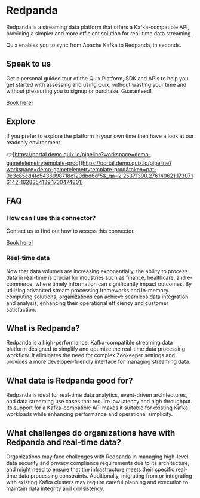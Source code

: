 <!--[tech-name]-->
# Redpanda

<!--[ai-blurb-about-tech]-->
Redpanda is a streaming data platform that offers a Kafka-compatible API, providing a simpler and more efficient solution for real-time data streaming.

Quix enables you to sync from Apache Kafka <span id="to_or_from">to</span> <span id="techname">Redpanda</span>, in seconds.

## Speak to us

Get a personal guided tour of the Quix Platform, SDK and APIs to help you get started with assessing and using Quix, without wasting your time and without pressuring you to signup or purchase. Guaranteed!

[Book here!](https://share.hsforms.com/1iW0TmZzKQMChk0lxd_tGiw4yjw2?__hstc=175542013.19c333c2ae8002be5fbc6a17a447e442.1730474801833.1730474801833.1730716142494.2&__hssc=175542013.2.1730716142494&__hsfp=3927774151)


## Explore

If you prefer to explore the platform in your own time then have a look at our readonly environment

👉[https://portal.demo.quix.io/pipeline?workspace=demo-gametelemetrytemplate-prod](https://portal.demo.quix.io/pipeline?workspace=demo-gametelemetrytemplate-prod&token=pat-0e3c85cd4fc5436998718c120dbd6df5&_ga=2.25371390.276140621.1730716142-1628354139.1730474801)


## FAQ 

### How can I use this connector?

Contact us to find out how to access this connector.

[Book here!](https://share.hsforms.com/1iW0TmZzKQMChk0lxd_tGiw4yjw2?__hstc=175542013.19c333c2ae8002be5fbc6a17a447e442.1730474801833.1730474801833.1730716142494.2&__hssc=175542013.2.1730716142494&__hsfp=3927774151)

### Real-time data

Now that data volumes are increasing exponentially, the ability to process data in real-time is crucial for industries such as finance, healthcare, and e-commerce, where timely information can significantly impact outcomes. By utilizing advanced stream processing frameworks and in-memory computing solutions, organizations can achieve seamless data integration and analysis, enhancing their operational efficiency and customer satisfaction.

## What is <span id="techname">Redpanda</span>?

<!--[tech-seo-text]-->
Redpanda is a high-performance, Kafka-compatible streaming data platform designed to simplify and optimize the real-time data processing workflow. It eliminates the need for complex Zookeeper settings and provides a more developer-friendly interface for managing streaming data.

## What data is <span id="techname">Redpanda</span> good for?

<!--[tech-data-seo-text]-->
Redpanda is ideal for real-time data analytics, event-driven architectures, and data streaming use cases that require low latency and high throughput. Its support for a Kafka-compatible API makes it suitable for existing Kafka workloads while enhancing performance and operational simplicity.

## What challenges do organizations have with <span id="techname">Redpanda</span> and real-time data?

<!--[tech-challenges-seo-text]-->
Organizations may face challenges with Redpanda in managing high-level data security and privacy compliance requirements due to its architecture, and might need to ensure that the infrastructure meets their specific real-time data processing constraints. Additionally, migrating from or integrating with existing Kafka clusters may require careful planning and execution to maintain data integrity and consistency.